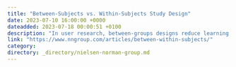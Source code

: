 ```yaml
---
title: "Between-Subjects vs. Within-Subjects Study Design"
date: 2023-07-10 16:00:00 +0000
dateadded: 2023-07-18 00:00:51 +0100
description: "In user research, between-groups designs reduce learning effects; repeated-measures designs require fewer participants and minimize the random noise."
link: "https://www.nngroup.com/articles/between-within-subjects/"
category:
directory: _directory/nielsen-norman-group.md
---
```

